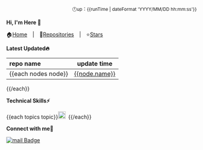 <div align="right" style="font-size: 12px;">🕛up：{{runTime | dateFormat 'YYYY/MM/DD hh:mm:ss'}}</div>

**Hi, I'm Here 👋**

🏠[Home](https://github.com/chengzao)&emsp;|&emsp;🌴[Repositories](https://github.com/chengzao?tab=repositories)&emsp;|&emsp;⭐[Stars](https://github.com/chengzao?tab=stars)

**Latest Updated🔥**

|repo name |update time|
|:---------| ----------|
{{each nodes node}}| [{{node.name}}]({{node.url}}) | {{node.updatedAt | dateFormat 'YYYY/MM/DD hh:mm:ss'}}|
{{/each}}

**Technical Skills⚡**

  {{each topics topic}}<code><img height="20" src="{{topic.url}}/{{topic.name}}/{{topic.name}}.png">&emsp;</code>{{/each}}

**Connect with me💖**

  [![mail Badge](https://img.shields.io/badge/-czhlink@163.com-c14438?style=flat&logo=Gmail&logoColor=white&link=mailto:czhlink@163.com)](mailto:czhlink@163.com)